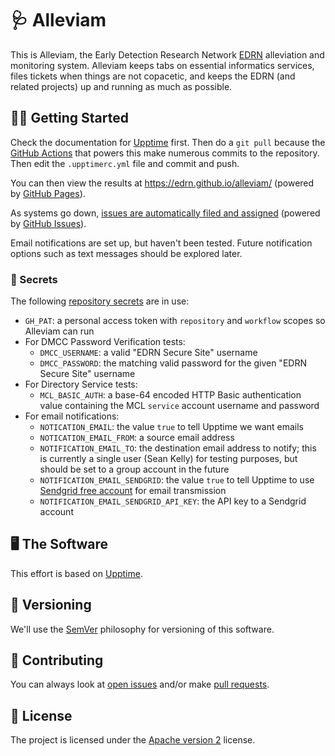 # 🩺 Alleviam

This is Alleviam, the Early Detection Research Network [EDRN](https://edrn.nci.nih.gov/) alleviation and monitoring system. Alleviam keeps tabs on essential informatics services, files tickets when things are not copacetic, and keeps the EDRN (and related projects) up and running as much as possible.

## 🏃‍♀️ Getting Started

Check the documentation for [Upptime](https://upptime.js.org/) first. Then do a `git pull` because the [GitHub Actions](https://github.com/features/actions) that powers this make numerous commits to the repository. Then edit the `.upptimerc.yml` file and commit and push.

You can then view the results at https://edrn.github.io/alleviam/ (powered by [GitHub Pages](https://pages.github.com)).

As systems go down, [issues are automatically filed and assigned](https://github.com/EDRN/alleviam/issues) (powered by [GitHub Issues](https://docs.github.com/en/issues/tracking-your-work-with-issues/about-issues)).

Email notifications are set up, but haven't been tested. Future notification options such as text messages should be explored later.

### 🤫 Secrets

The following [repository secrets](https://github.com/EDRN/alleviam/settings/secrets/actions) are in use:

- `GH_PAT`: a personal access token with `repository` and `workflow` scopes so Alleviam can run
- For DMCC Password Verification tests:
  - `DMCC_USERNAME`: a valid "EDRN Secure Site" username
  - `DMCC_PASSWORD`: the matching valid password for the given "EDRN Secure Site" username
- For Directory Service tests:
  - `MCL_BASIC_AUTH`: a base-64 encoded HTTP Basic authentication value containing the MCL `service` account username and password
- For email notifications:
  - `NOTICATION_EMAIL`: the value `true` to tell Upptime we want emails
  - `NOTICATION_EMAIL_FROM`: a source email address
  - `NOTIFICATION_EMAIL_TO`: the destination email address to notify; this is currently a single user (Sean Kelly) for testing purposes, but should be set to a group account in the future
  - `NOTIFICATION_EMAIL_SENDGRID`: the value `true` to tell Upptime to use [Sendgrid free account](https://sendgrid.com) for email transmission
  - `NOTIFICATION_EMAIL_SENDGRID_API_KEY`: the API key to a Sendgrid account

## 🖥 The Software

This effort is based on [Upptime](https://upptime.js.org/).

## 🔢 Versioning

We'll use the [SemVer](https://semver.org/) philosophy for versioning of this software.

## 👥 Contributing

You can always look at [open issues](https://github.com/EDRN/alleviam/issues) and/or make [pull requests](https://github.com/EDRN/alleviam/pulls).

## 📃 License

The project is licensed under the [Apache version 2](LICENSE.md) license.
